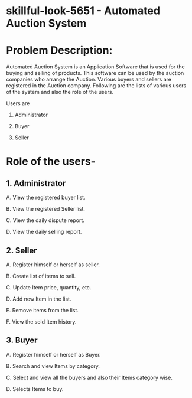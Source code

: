 # skillful-look-5651 - Automated Auction System

# Problem Description: 

Automated Auction System is an Application Software that is used for the buying and selling of products. This software can be used by the auction companies  who arrange the Auction. Various buyers and sellers are registered in the Auction company. Following are the lists of various users of the system and also the role of the users. 

Users are 

1. Administrator 

2. Buyer 

3. Seller 

 

# Role of the users- 

## 1. Administrator 

A. View the registered buyer list. 

B. View the registered Seller list. 

C. View the daily dispute report. 

D. View the daily selling report. 


## 2. Seller 

A. Register himself or herself as seller. 

B. Create list of items to sell. 

C. Update Item price, quantity, etc. 

D. Add new Item in the list. 

E. Remove items from the list. 

F. View the sold Item history. 

## 3. Buyer 

A. Register himself or herself as Buyer. 

B. Search and view Items by category. 

C. Select and view all the buyers and also their Items category wise. 

D. Selects Items to buy. 
